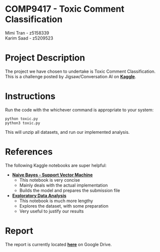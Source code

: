 # COMP9417 - Toxic Comment Classification
Mimi Tran - z5158339\
Karim Saad - z5209523

# Project Description
The project we have chosen to undertake is Toxic Comment Classification. This is a challenge posted by Jigsaw/Conversation AI on [**Kaggle**](https://www.kaggle.com/c/jigsaw-toxic-comment-classification-challenge).

# Instructions
Run the code with the whichever command is appropriate to your system:

    python toxic.py
    python3 toxic.py

This will unzip all datasets, and run our implemented analysis.

# References
The following Kaggle notebooks are super helpful:

- [**Naive Bayes - Support Vector Machine**](https://www.kaggle.com/jhoward/nb-svm-strong-linear-baseline)
    - This notebook is very concise
    - Mainly deals with the actual implementation
    - Builds the model and prepares the submission file
- [**Exploratory Data Analysis**](https://www.kaggle.com/jagangupta/stop-the-s-toxic-comments-eda)
    - This notebook is much more lengthy
    - Explores the dataset, with some preparation
    - Very useful to justify our results

# Report
The report is currently located [**here**](https://docs.google.com/document/d/1sUgoUPmcV7uHLe_XSr5kLB20RkgOK5ALO-yAvKfBWUk/edit?usp=sharing) on Google Drive.